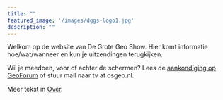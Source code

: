 ```yaml
---
title: ""
featured_image: '/images/dggs-logo1.jpg'
description: ""
---
```

Welkom op de website van De Grote Geo Show. 
Hier komt informatie hoe/wat/wanneer en kun je uitzendingen terugkijken.

Wil je meedoen, voor of achter de schermen? 
Lees de [aankondiging op GeoForum](https://geoforum.nl/t/live-webshow-de-grote-geo-show-wie-wil-meedoen) 
of stuur mail naar tv at osgeo.nl.

Meer tekst in [Over](/about/).
